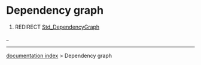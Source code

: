# Dependency graph
1.  REDIRECT [Std\_DependencyGraph](Std_DependencyGraph.md)



_

---
[documentation index](../README.md) > Dependency graph
